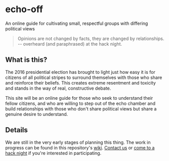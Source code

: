 # echo-off
An online guide for cultivating small, respectful groups with differing political views

> Opinions are not changed by facts, they are changed by relationships. 
  -- overheard (and paraphrased) at the hack night.

## What is this?

The 2016 presidential election has brought to light just how easy it is for citizens of all political stripes to surround themselves with those who share and reinforce their beliefs. This creates extreme resentment and toxicity and stands in the way of real, constructive debate. 

This site will be an online guide for those who seek to understand their fellow citizens, and who are willing to step out of the echo chamber and build relationships with those who don't share political views but share a genuine desire to understand.

## Details

We are still in the very early stages of planning this thing. The work in progress can be found in this repository's [wiki][wiki]. [Contact us][contact] or [come to a hack night][hack-night] if you're interested in participating.

[wiki]: https://github.com/chihacknight/echo-off/wiki
[contact]: mailto:ben@doublebeamdesign.com
[hack-night]: https://chihacknight.org/about.html
